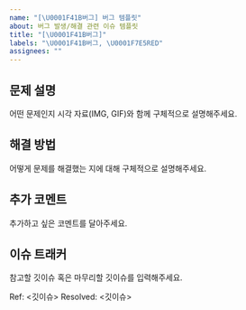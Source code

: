 ```yaml
---
name: "[\U0001F41B버그] 버그 템플릿"
about: 버그 발생/해결 관련 이슈 템플릿
title: "[\U0001F41B버그]"
labels: "\U0001F41B버그, \U0001F7E5RED"
assignees: ""
---
```


## 문제 설명

어떤 문제인지 시각 자료(IMG, GIF)와 함께 구체적으로 설명해주세요.

## 해결 방법

어떻게 문제를 해결했는 지에 대해 구체적으로 설명해주세요.

## 추가 코멘트

추가하고 싶은 코멘트를 달아주세요.

## 이슈 트래커

참고할 깃이슈 혹은 마무리할 깃이슈를 입력해주세요.

Ref: <깃이슈>
Resolved: <깃이슈>
